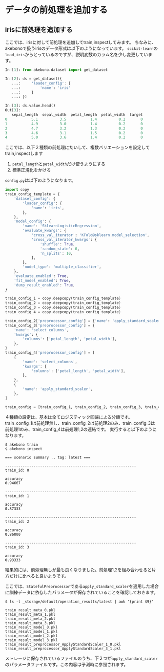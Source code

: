 # データの前処理を追加する

## irisに前処理を追加する

ここでは、irisに対して前処理を追加してtrain,inspectしてみます。
ちなみに、akebonoで扱うirisのデータ形式は以下のようになっています。
`scikit-learn`の`load_iris`からとっているのですが、説明変数のカラム名を少し変更しています。

```python
In [1]: from akebono.dataset import get_dataset

In [2]: ds = get_dataset({
   ...:     'loader_config': {
   ...:         'name': 'iris'
   ...:     }
   ...: })

In [3]: ds.value.head()
Out[3]: 
   sepal_length  sepal_width  petal_length  petal_width  target
0           5.1          3.5           1.4          0.2       0
1           4.9          3.0           1.4          0.2       0
2           4.7          3.2           1.3          0.2       0
3           4.6          3.1           1.5          0.2       0
4           5.0          3.6           1.4          0.2       0
```

ここでは、以下２種類の前処理にたいして、複数バリエーションを設定してtrain,inspectします

1. `petal_length`と`petal_width`だけ使うようにする
2. 標準正規化をかける

`config.py`は以下のようになります。

```python
import copy
train_config_template = { 
    'dataset_config': {
        'loader_config': {
            'name': 'iris',
        },  
    },  
    'model_config': {
        'name': 'SklearnLogisticRegression',
        'evaluate_kwargs': {
            'cross_val_iterator': 'KFold@sklearn.model_selection',
            'cross_val_iterator_kwargs': {
                'shuffle': True,
                'random_state': 0,
                'n_splits': 10, 
            },  
        },  
        'model_type': 'multiple_classifier',
    },
    'evaluate_enabled': True,
    'fit_model_enabled': True,
    'dump_result_enabled': True,
}

train_config_1 = copy.deepcopy(train_config_template)
train_config_2 = copy.deepcopy(train_config_template)
train_config_3 = copy.deepcopy(train_config_template)
train_config_4 = copy.deepcopy(train_config_template)

train_config_2['preprocessor_config'] = {'name': 'apply_standard_scaler'}
train_config_3['preprocessor_config'] = {
    'name': 'select_columns',
    'kwargs': {
        'columns': ['petal_length', 'petal_width'],
    },
}
train_config_4['preprocessor_config'] = [
    {
        'name': 'select_columns',
        'kwargs': {
            'columns': ['petal_length', 'petal_width'],
        },
    },
    {
        'name': 'apply_standard_scaler',
    },
]

train_config = [train_config_1, train_config_2, train_config_3, train_config_4]
```

４種類の設定は、基本は全てロジスティック回帰による分類です。
train_config_1は前処理無し、train_config_2は前処理2のみ、train_config_3は前処理1のみ、train_config_4は前処理1,2の連結です。
実行すると以下のようになります。

```
$ akebono train
$ akebono inspect

=== scenario summary .. tag: latest ===

------------------------------------------------------------
train_id: 0

accuracy
0.94667

------------------------------------------------------------
train_id: 1

accuracy
0.87333

------------------------------------------------------------
train_id: 2

accuracy
0.86000

------------------------------------------------------------
train_id: 3

accuracy
0.93333
```

結果的には、前処理無しが最も良くなりました。前処理1,2を組み合わせると片方だけに比べると良いようです。

ここでは、`StatefulPreprocessor`である`apply_standard_scaler`を適用した場合に訓練データに依存したパラメータが保存されていることを確認しておきます。

```
$ ls -l _storage/default/operation_results/latest | awk '{print $9}'

train_result_meta_0.pkl
train_result_meta_1.pkl
train_result_meta_2.pkl
train_result_meta_3.pkl
train_result_model_0.pkl
train_result_model_1.pkl
train_result_model_2.pkl
train_result_model_3.pkl
train_result_preprocessor_ApplyStandardScaler_1_0.pkl
train_result_preprocessor_ApplyStandardScaler_3_1.pkl
```

ストレージに保存されているファイルのうち、下２つが`apply_standard_scaler`のパラメータファイルです。この内容は予測時に参照されます。
